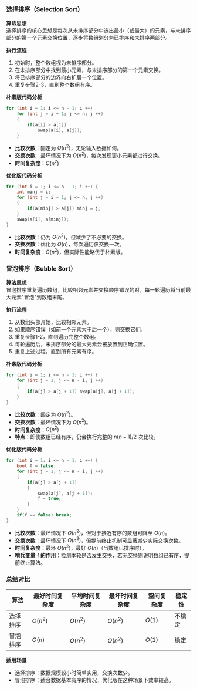 ### 选择排序（Selection Sort）

**算法思想**  
选择排序的核心思想是每次从未排序部分中选出最小（或最大）的元素，与未排序部分的第一个元素交换位置，逐步将数组划分为已排序和未排序两部分。

**执行流程**  
1. 初始时，整个数组视为未排序部分。
2. 在未排序部分中找到最小元素，与未排序部分的第一个元素交换。
3. 将已排序部分的边界向右扩展一个位置。
4. 重复步骤2-3，直到整个数组有序。

**朴素版代码分析**  
```cpp
for (int i = 1; i <= n - 1; i ++)
    for (int j = i + 1; j <= n; j ++)
    {
        if(a[i] > a[j])
            swap(a[i], a[j]);
    }
```
- **比较次数**：固定为 $O(n^2)$，无论输入数据如何。
- **交换次数**：最坏情况下为 $O(n^2)$，每次发现更小元素都进行交换。
- **时间复杂度**：$O(n^2)$

**优化版代码分析**  
```cpp
for (int i = 1; i <= n - 1; i ++) {
    int minj = i;
    for (int j = i + 1; j <= n; j ++)
    {
        if(a[minj] > a[j]) minj = j;
    }
    swap(a[i], a[minj]);
}
```
- **比较次数**：仍为 $O(n^2)$，但减少了不必要的交换。
- **交换次数**：优化为 $O(n)$，每次遍历仅交换一次。
- **时间复杂度**：$O(n^2)$，但实际性能略优于朴素版。


### 冒泡排序（Bubble Sort）

**算法思想**  
冒泡排序重复遍历数组，比较相邻元素并交换顺序错误的对，每一轮遍历将当前最大元素"冒泡"到数组末尾。

**执行流程**  
1. 从数组头部开始，比较相邻元素。
2. 如果顺序错误（如前一个元素大于后一个），则交换它们。
3. 重复步骤1-2，直到遍历完整个数组。
4. 每轮遍历后，未排序部分的最大元素会被放置到正确位置。
5. 重复上述过程，直到所有元素有序。

**朴素版代码分析**  
```cpp
for (int i = 1; i <= n - 1; i ++) {
    for (int j = 1; j <= n - i; j ++)
    {
        if(a[j] > a[j + 1]) swap(a[j], a[j + 1]); 
    }
}
```
- **比较次数**：固定为 $O(n^2)$。
- **交换次数**：最坏情况下为 $O(n^2)$。
- **时间复杂度**：$O(n^2)$
- **特点**：即使数组已经有序，仍会执行完整的 $n(n-1)/2$ 次比较。

**优化版代码分析**  
```cpp
for (int i = 1; i <= n - 1; i ++) {
    bool f = false;
    for (int j = 1; j <= n - i; j ++)
    {
        if(a[j] > a[j + 1]) 
        {
            swap(a[j], a[j + 1]);
            f = true;
        }
    }
    if(f == false) break;
}
```
- **比较次数**：最坏情况下 $O(n^2)$，但对于接近有序的数组可降至 $O(n)$。
- **交换次数**：最坏情况下 $O(n^2)$，但提前终止机制可显著减少实际交换次数。
- **时间复杂度**：最坏 $O(n^2)$，最好 $O(n)$（当数组已排序时）。
- **哨兵变量 `f` 的作用**：检测本轮是否发生交换，若无交换则说明数组已有序，提前终止算法。


### 总结对比

| 算法       | 最好时间复杂度 | 平均时间复杂度 | 最坏时间复杂度 | 空间复杂度 | 稳定性 |
|------------|----------------|----------------|----------------|------------|--------|
| 选择排序   | $O(n^2)$   | $O(n^2)$   | $O(n^2)$   | $O(1)$  | 不稳定 |
| 冒泡排序   | $O(n)$     | $O(n^2)$   | $O(n^2)$   | $O(1)$  | 稳定   |

**适用场景**  
- 选择排序：数据规模较小时简单实用，交换次数少。
- 冒泡排序：适合数据基本有序的情况，优化版在这种场景下效率较高。